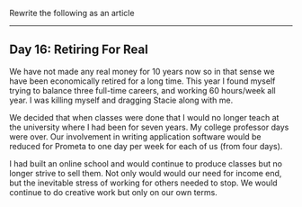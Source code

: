 Rewrite the following as an article 

---


## Day 16: Retiring For Real

We have not made any real money for 10 years now so in that sense we have been economically retired for a long time.
This year I found myself trying to balance three full-time careers, and working 60 hours/week all year.  I was killing
myself and dragging Stacie along with me.

We decided that when classes were done that I would no longer teach at the university where I had been for seven years.
My college professor days were over.  Our involvement in writing application software would be reduced  for Prometa to
one day per week for each of us (from four days).

I had built an online school and would continue to produce classes but no longer strive to sell them.  Not only would
would our need for income end, but the inevitable stress of working for others needed to stop.  We would continue to do
creative work but only on our own terms.
